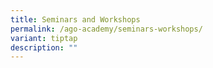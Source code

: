 ```yaml
---
title: Seminars and Workshops
permalink: /ago-academy/seminars-workshops/
variant: tiptap
description: ""
---
```

